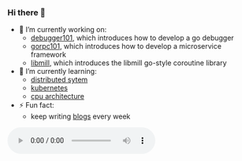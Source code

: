### Hi there 👋

- 🔭 I’m currently working on:
  - [debugger101](https://www.hitzhangjie.pro/debugger101.io), which introduces how to develop a go debugger
  - [gorpc101](https://www.hitzhangjie.pro/gorpc101), which introduces how to develop a microservice framework
  - [libmill](https://www.hitzhangjie.pro/libmill-book), which introduces the libmill go-style coroutine library
- 🌱 I’m currently learning:
  - [distributed sytem](https://github.com/hitzhangjie/distributed-system-series)
  - [kubernetes](https://kubernetes.feisky.xyz/)
  - [cpu architecture](https://docs.boom-core.org/en/latest/sections/intro-overview/boom-pipeline.html)
- ⚡ Fun fact: 
  - keep writing [blogs](https://www.hitzhangjie.pro/#%E5%8D%9A%E5%AE%A2) every week

<!--
**hitzhangjie/hitzhangjie** is a ✨ _special_ ✨ repository because its `README.md` (this file) appears on your GitHub profile.

Here are some ideas to get you started:

- 🔭 I’m currently working on ...
- 🌱 I’m currently learning ...
- 👯 I’m looking to collaborate on ...
- 🤔 I’m looking for help with ...
- 💬 Ask me about ...
- 📫 How to reach me: ...
- 😄 Pronouns: ...
- ⚡ Fun fact: ...
-->

<audio id="music-player" autoplay controls>
    <source type="audio/mp3" src="https://webfs.yun.kugou.com/202104080013/9e674c6831f9e01abcc1ec89b79a84fc/G103/M03/18/11/R5QEAFvsUeWAc6GqAC5YF1JSTTI941.mp3"></source>
    <p>Your browser does not support the audio element.</p>
</audio>

<script>
    var player = document.getElementById("music-player");
    player.volume = 0.2;
</script>

